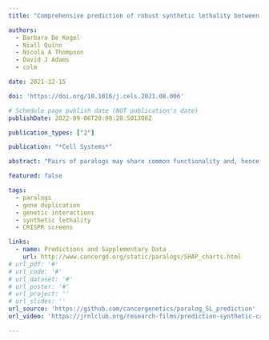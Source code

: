 ```yaml
---
title: "Comprehensive prediction of robust synthetic lethality between paralog pairs in cancer cell lines"

authors: 
  - Barbara De Kegel
  - Niall Quinn 
  - Nicola A Thompson 
  - David J Adams
  - colm

date: 2021-12-15

doi: 'https://doi.org/10.1016/j.cels.2021.08.006'

# Schedule page publish date (NOT publication's date)
publishDate: 2022-09-06T20:00:28.501308Z

publication_types: ["2"]

publication: "*Cell Systems*"

abstract: "Pairs of paralogs may share common functionality and, hence, display synthetic lethal interactions. As the majority of human genes have an identifiable paralog, exploiting synthetic lethality between paralogs may be a broadly applicable approach for targeting gene loss in cancer. However, only a biased subset of human paralog pairs has been tested for synthetic lethality to date. Here, by analyzing genome-wide CRISPR screens and molecular profiles of over 700 cancer cell lines, we identify features predictive of synthetic lethality between paralogs, including shared protein-protein interactions and evolutionary conservation. We develop a machine-learning classifier based on these features to predict which paralog pairs are most likely to be synthetic lethal and to explain why. We show that our classifier accurately predicts the results of combinatorial CRISPR screens in cancer cell lines and furthermore can distinguish pairs that are synthetic lethal in multiple cell lines from those that are cell-line specific. A record of this paper's transparent peer review process is included in the supplemental information."

featured: false

tags:
  - paralogs
  - gene duplication
  - genetic interactions
  - synthetic lethality
  - CRISPR screens

links:
  - name: Predictions and Supplementary Data
    url: http://www.cancergd.org/static/paralogs/SHAP_charts.html
# url_pdf: '#'
# url_code: '#'
# url_dataset: '#'
# url_poster: '#'
# url_project: ''
# url_slides: ''
url_source: 'https://github.com/cancergenetics/paralog_SL_prediction'
url_video: 'https://jrnlclub.org/research-films/prediction-synthetic-cancer'

---
```


